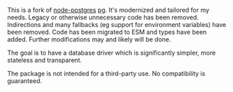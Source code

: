 This is a fork of [node-postgres](https://github.com/brianc/node-postgres) [pg](https://www.npmjs.com/package/pg). It's modernized and tailored for my needs. Legacy or otherwise unnecessary code has been removed. Indirections and many fallbacks (eg support for environment variables) have been removed. Code has been migrated to ESM and types have been added. Further modifications may and likely will be done.

The goal is to have a database driver which is significantly simpler, more stateless and transparent.

The package is not intended for a third-party use. No compatibility is guaranteed.
